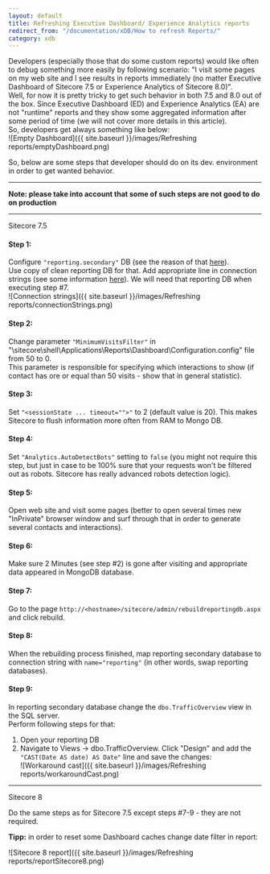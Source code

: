 ```yaml
---
layout: default
title: Refreshing Executive Dashboard/ Experience Analytics reports
redirect_from: "/documentation/xDB/How to refresh Reports/"
category: xdb
---
```


Developers (especially those that do some custom reports) would like often to debug something more easily by following scenario: "I visit some pages on my web site and I see results in reports immediately (no matter Executive Dashboard of Sitecore 7.5 or Experience Analytics of Sitecore 8.0)".  
Well, for now it is pretty tricky to get such behavior in both 7.5 and 8.0 out of the box. Since Executive Dashboard (ED) and Experience Analytics (EA) are not "runtime" reports and they show some aggregated information after some period of time (we will not cover more details in this article).  
So, developers get always something like below:  
![Empty Dashboard]({{ site.baseurl }}/images/Refreshing reports/emptyDashboard.png)

So, below are some steps that developer should do on its dev. environment in order to get wanted behavior.

- - -  
__Note: please take into account that some of such steps are not good to do on production__
- - -  

<p><span class="glyphicon glyphicon-tag"></span> Sitecore 7.5</p>

#### Step 1:  
Configure ```"reporting.secondary"``` DB (see the reason of that [here](https://doc.sitecore.net/developers/scaling-guide/architecture-overview/experience-platform/processing-architecture.html)).  
Use copy of clean reporting DB for that. Add appropriate line in connection strings (see some information [here](https://doc.sitecore.net/developers/server-role-configuration-reference/core-roles/content-management/index.html)). We will need that reporting DB when executing step #7.  
![Connection strings]({{ site.baseurl }}/images/Refreshing reports/connectionStrings.png)

#### Step 2:  
Change parameter ```"MinimumVisitsFilter"``` in "\sitecore\shell\Applications\Reports\Dashboard\Configuration.config" file from 50 to 0.  
This parameter is responsible for specifying which interactions to show (if contact has ore or equal than 50 visits - show that in general statistic).

#### Step 3:  
Set ```"<sessionState ... timeout="">"``` to 2 (default value is 20). This makes Sitecore to flush information more often from RAM to Mongo DB.

#### Step 4:  
Set ```"Analytics.AutoDetectBots"``` setting to ```false``` (you might not require this step, but just in case to be 100% sure that your requests won't be filtered out as robots. Sitecore has really advanced robots detection logic).

#### Step 5:  
Open web site and visit some pages (better to open several times new "InPrivate" browser window and surf through that in order to generate several contacts and interactions).

#### Step 6:  
Make sure 2 Minutes (see step #2) is gone after visiting and appropriate data appeared in MongoDB database.

#### Step 7:  
Go to the page ```http://<hostname>/sitecore/admin/rebuildreportingdb.aspx``` and click rebuild.

#### Step 8:  
When the rebuilding process finished, map reporting secondary database to connection string with ```name="reporting"``` (in other words, swap reporting databases).

#### Step 9:  
In reporting secondary database change the ```dbo.TrafficOverview``` view in the SQL server.  
Perform following steps for that:  
1. Open your reporting DB  
2. Navigate to Views -> dbo.TrafficOverview. Click "Design" and add the ```"CAST(Date AS date) AS Date"``` line and save the changes:  
![Workaround cast]({{ site.baseurl }}/images/Refreshing reports/workaroundCast.png)


---

<p><span class="glyphicon glyphicon-tag"></span> Sitecore 8</p>
Do the same steps as for Sitecore 7.5 except steps #7-9 - they are not required.

__Tipp:__ in order to reset some Dashboard caches change date filter in report:


![Sitecore 8 report]({{ site.baseurl }}/images/Refreshing reports/reportSitecore8.png)  